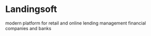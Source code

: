# Landingsoft
modern platform for retail and online lending management financial companies and banks
